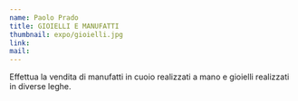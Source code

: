 ```yaml
---
name: Paolo Prado
title: GIOIELLI E MANUFATTI
thumbnail: expo/gioielli.jpg
link:
mail:
---
```


Effettua la vendita di manufatti in cuoio realizzati a mano e gioielli realizzati in diverse leghe.
